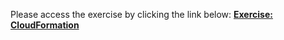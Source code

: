 Please access the exercise by clicking the link below:
[**Exercise: CloudFormation**](https://aws-tc-largeobjects.s3.us-west-2.amazonaws.com/DEV-AWS-MO-DevOps-C2/exercise-3.html "Exercise 3")